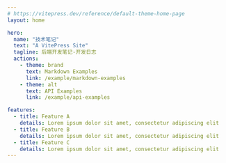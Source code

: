 ```yaml
---
# https://vitepress.dev/reference/default-theme-home-page
layout: home

hero:
  name: "技术笔记"
  text: "A VitePress Site"
  tagline: 后端开发笔记-开发日志
  actions:
    - theme: brand
      text: Markdown Examples
      link: /example/markdown-examples
    - theme: alt
      text: API Examples
      link: /example/api-examples

features:
  - title: Feature A
    details: Lorem ipsum dolor sit amet, consectetur adipiscing elit
  - title: Feature B
    details: Lorem ipsum dolor sit amet, consectetur adipiscing elit
  - title: Feature C
    details: Lorem ipsum dolor sit amet, consectetur adipiscing elit
---
```


